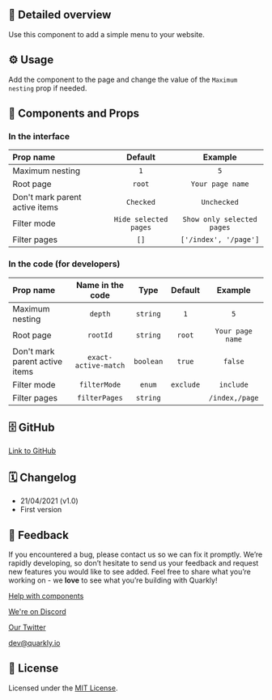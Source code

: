 ## 📖 Detailed overview

Use this component to add a simple menu to your website.

## ⚙️ Usage

Add the component to the page and change the value of the `Maximum nesting` prop if needed.

## 🧩 Components and Props

### In the interface

| Prop name                      |        Default        |          Example           |
| :----------------------------- | :-------------------: | :------------------------: |
| Maximum nesting                |          `1`          |            `5`             |
| Root page                      |        `root`         |      `Your page name`      |
| Don't mark parent active items |       `Checked`       |        `Unchecked`         |
| Filter mode                    | `Hide selected pages` | `Show only selected pages` |
| Filter pages                   |         `[]`          |   `['/index', '/page']`    |

### In the code (for developers)

| Prop name                      |   Name in the code   |   Type    |  Default  |     Example      |
| :----------------------------- | :------------------: | :-------: | :-------: | :--------------: |
| Maximum nesting                |       `depth`        | `string`  |    `1`    |       `5`        |
| Root page                      |       `rootId`       | `string`  |  `root`   | `Your page name` |
| Don't mark parent active items | `exact-active-match` | `boolean` |  `true`   |     `false`      |
| Filter mode                    |     `filterMode`     |  `enum`   | `exclude` |    `include`     |
| Filter pages                   |    `filterPages`     | `string`  |           |  `/index,/page`  |

## 🗄 GitHub

[Link to GitHub](https://github.com/quarkly/community-kit/blob/master/src/Menu)

## 🗓 Changelog

-   21/04/2021 (v1.0)
-   First version

## 📮 Feedback

If you encountered a bug, please contact us so we can fix it promptly. We’re rapidly developing, so don’t hesitate to send us your feedback and request new features you would like to see added. Feel free to share what you’re working on - we **love** to see what you’re building with Quarkly!

[Help with components](https://community.quarkly.io/c/requests/11)

[We're on Discord](https://discord.gg/SuF9vCMJGW)

[Our Twitter](https://twitter.com/quarklyapp)

[dev@quarkly.io](mailto:dev@quarkly.io)

## 📝 License

Licensed under the [MIT License](https://raw.githubusercontent.com/quarkly/community-kit/master/LICENSE).

